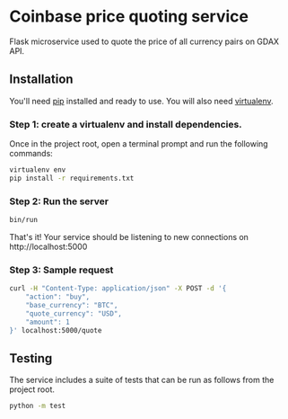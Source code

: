 # Coinbase price quoting service

Flask microservice used to quote the price of all currency pairs on GDAX API.

## Installation

You'll need [pip](https://pip.pypa.io/en/stable/installing/) installed and ready to use.
You will also need [virtualenv](https://virtualenv.pypa.io/en/stable/installation/).

### Step 1: create a virtualenv and install dependencies.

Once in the project root, open a terminal prompt and run the following commands:

```bash
virtualenv env
pip install -r requirements.txt
```

### Step 2: Run the server

```bash
bin/run
```

That's it! Your service should be listening to new connections on http://localhost:5000

### Step 3: Sample request

```bash
curl -H "Content-Type: application/json" -X POST -d '{
    "action": "buy",
    "base_currency": "BTC",
    "quote_currency": "USD",
    "amount": 1
}' localhost:5000/quote
```

## Testing

The service includes a suite of tests that can be run as follows from the project root.

```bash
python -m test
```
